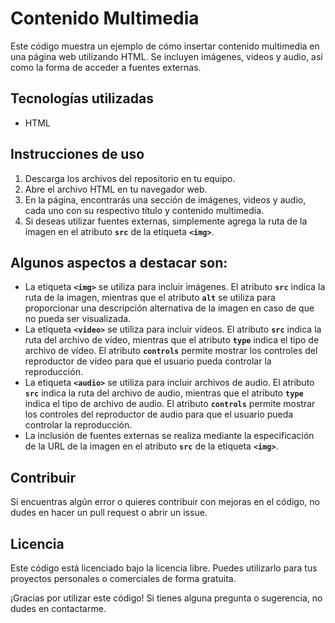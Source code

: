 # **Contenido Multimedia**

Este código muestra un ejemplo de cómo insertar contenido multimedia en una página web utilizando HTML. Se incluyen imágenes, videos y audio, así como la forma de acceder a fuentes externas.

## **Tecnologías utilizadas**

- HTML

## **Instrucciones de uso**

1. Descarga los archivos del repositorio en tu equipo.
2. Abre el archivo HTML en tu navegador web.
3. En la página, encontrarás una sección de imágenes, videos y audio, cada uno con su respectivo título y contenido multimedia.
4. Si deseas utilizar fuentes externas, simplemente agrega la ruta de la imagen en el atributo **`src`** de la etiqueta **`<img>`**.

## Algunos aspectos a destacar son:

- La etiqueta **`<img>`** se utiliza para incluir imágenes. El atributo **`src`** indica la ruta de la imagen, mientras que el atributo **`alt`** se utiliza para proporcionar una descripción alternativa de la imagen en caso de que no pueda ser visualizada.
- La etiqueta **`<video>`** se utiliza para incluir vídeos. El atributo **`src`** indica la ruta del archivo de vídeo, mientras que el atributo **`type`** indica el tipo de archivo de vídeo. El atributo **`controls`** permite mostrar los controles del reproductor de vídeo para que el usuario pueda controlar la reproducción.
- La etiqueta **`<audio>`** se utiliza para incluir archivos de audio. El atributo **`src`** indica la ruta del archivo de audio, mientras que el atributo **`type`** indica el tipo de archivo de audio. El atributo **`controls`** permite mostrar los controles del reproductor de audio para que el usuario pueda controlar la reproducción.
- La inclusión de fuentes externas se realiza mediante la especificación de la URL de la imagen en el atributo **`src`** de la etiqueta **`<img>`**.

## **Contribuir**

Si encuentras algún error o quieres contribuir con mejoras en el código, no dudes en hacer un pull request o abrir un issue.

## **Licencia**

Este código está licenciado bajo la licencia libre. Puedes utilizarlo para tus proyectos personales o comerciales de forma gratuita. 

¡Gracias por utilizar este código! Si tienes alguna pregunta o sugerencia, no dudes en contactarme.


